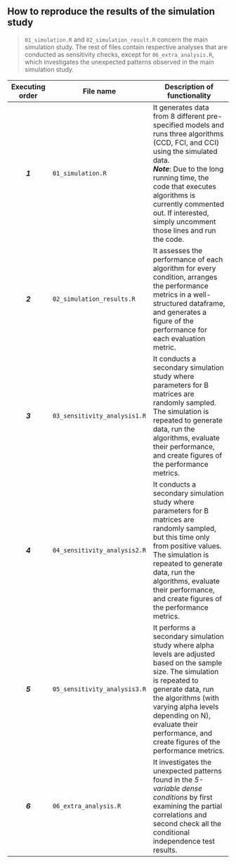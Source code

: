 ## How to reproduce the results of the simulation study

>`01_simulation.R` and `02_simulation_result.R` concern the main simulation study.
The rest of files contain respective analyses that are conducted as sensitivity checks, except for `06_extra_analysis.R`, which investigates the unexpected patterns observed in the main simulation study.

|Executing order| File name          | Description of functionality |
|:---:|--------------------------------|----------------------|
|***1***| `01_simulation.R`              | It generates data from 8 different pre-specified models and runs three algorithms (CCD, FCI, and CCI) using the simulated data. <br> ***Note***: Due to the long running time, the code that executes algorithms is currently commented out. If interested, simply uncomment those lines and run the code.  |
|***2***| `02_simulation_results.R`      | It assesses the performance of each algorithm for every condition, arranges the performance metrics in a well-structured dataframe, and generates a figure of the performance for each evaluation metric.  |
|***3***| `03_sensitivity_analysis1.R`   | It conducts a secondary simulation study where parameters for B matrices are randomly sampled. The simulation is repeated to generate data, run the algorithms, evaluate their performance, and create figures of the performance metrics. |
|***4***| `04_sensitivity_analysis2.R`   | It conducts a secondary simulation study where parameters for B matrices are randomly sampled, but this time only from positive values. The simulation is repeated to generate data, run the algorithms, evaluate their performance, and create figures of the performance metrics. |
|***5***| `05_sensitivity_analysis3.R`   | It performs a secondary simulation study where alpha levels are adjusted based on the sample size. The simulation is repeated to generate data, run the algorithms (with varying alpha levels depending on N), evaluate their performance, and create figures of the performance metrics.| 
|***6***| `06_extra_analysis.R`          | It investigates the unexpected patterns found in the *5-variable dense conditions* by first examining the partial correlations and second check all the conditional independence test results. |
